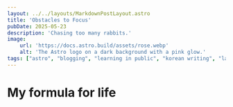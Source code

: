 ```yaml
---
layout: ../../layouts/MarkdownPostLayout.astro
title: 'Obstacles to Focus'
pubDate: 2025-05-23
description: 'Chasing too many rabbits.' 
image:
    url: 'https://docs.astro.build/assets/rose.webp'
    alt: 'The Astro logo on a dark background with a pink glow.'
tags: ["astro", "blogging", "learning in public", "korean writing", "language learning"]
---
```

# My formula for life


